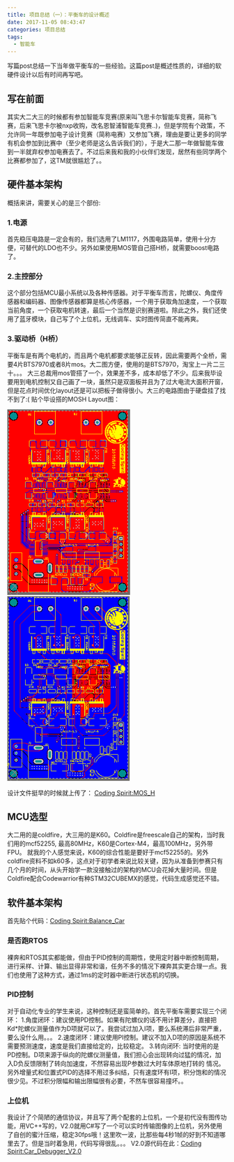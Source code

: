 ```yaml
---
title: 项目总结（一）：平衡车的设计概述
date: 2017-11-05 08:43:47
categories: 项目总结
tags:
  - 智能车
---
```

写篇post总结一下当年做平衡车的一些经验。这篇post是概述性质的，详细的软硬件设计以后有时间再写吧。

<!--more-->

## 写在前面
其实大二大三的时候都有参加智能车竞赛(原来叫飞思卡尔智能车竞赛，简称飞赛，后来飞思卡尔被nxp收购，改名恩智浦智能车竞赛..)，但是学院有个政策，不允许同一年既参加电子设计竞赛（简称电赛）又参加飞赛，理由是要让更多的同学有机会参加到比赛中（至少老师是这么告诉我们的），于是大二那一年做智能车做到一半就弃权参加电赛去了。不过后来我和我的小伙伴们发现，居然有些同学两个比赛都参加了，这TM就很尴尬了。。

## 硬件基本架构
概括来讲，需要关心的是三个部份:
### 1.电源
首先稳压电路是一定会有的，我们选用了LM1117，外围电路简单，使用十分方便，可替代的LDO也不少。另外如果使用MOS管自己搭H桥，就需要boost电路了。
### 2.主控部分
这个部分包括MCU最小系统以及各种传感器。对于平衡车而言，陀螺仪、角度传感器和编码器、图像传感器都算是核心传感器，一个用于获取角加速度，一个获取当前角度，一个获取电机转速，最后一个当然是识别赛道啦。除此之外，我们还使用了蓝牙模块，自己写了个上位机，无线调车、实时图传简直不能再爽。
### 3.驱动桥（H桥）
平衡车是有两个电机的，而且两个电机都要求能够正反转，因此需要两个全桥，需要4片BTS7970或者8片mos。大二图方便，使用的是BTS7970，淘宝上一片二三十。。。
大三总裁用mos管搭了一个，效果差不多，成本却低了不少。后来我毕设要用到电机控制又自己画了一块，虽然只是双面板并且为了过大电流大面积开窗，但是花点时间优化layout还是可以把板子做得很小。大三的电路图由于硬盘挂了找不到了:( 贴个毕设搭的MOSH Layout图：

![Top](项目总结（一）：平衡车的设计概述/MOSH1.png)
![Bottom](项目总结（一）：平衡车的设计概述/MOSH2.png)

设计文件挺早的时候就上传了：
[Coding Spirit:MOS_H](https://github.com/codingspirit/MOS_H)

## MCU选型
大二用的是coldfire，大三用的是K60。Coldfire是freescale自己的架构，当时我们用的mcf52255, 最高80MHz，K60是Cortex-M4，最高100MHz，另外带FPU。
就我的个人感觉来说，K60的综合性能是要好于mcf52255的。另外coldfire资料不如k60多，这点对于初学者来说比较关键，因为从准备到参赛只有几个月的时间，从头开始学一款没接触过的架构的MCU会花掉大量时间。但是Coldfire配合Codewarrior有种STM32CUBEMX的感觉，代码生成感觉还不错。

## 软件基本架构
首先贴个代码：[Coding Spirit:Balance_Car](https://github.com/codingspirit/Balance_Car)
### 是否跑RTOS
裸奔和RTOS其实都能做，但由于PID控制的周期性，使用定时器中断控制周期，进行采样、计算、输出显得非常和谐，任务不多的情况下裸奔其实更合理一点。我们也使用了这种方式，通过1ms的定时器中断进行状态机的切换。
### PID控制
对于自动化专业的学生来说，这种控制还是蛮简单的。首先平衡车需要实现三个闭环：
1.角度闭环：建议使用PD控制。如果有陀螺仪的话不用计算差分，直接把Kd*陀螺仪测量值作为D项就可以了。我尝试过加入I项，要么系统滞后非常严重，要么没什么用。。。
2.速度闭环：建议使用PI控制。建议不加入D项的原因是系统不需要预测速度，速度是我们直接给定的，比较稳定。
3.转向闭环: 当时使用的是PD控制。D项来源于纵向的陀螺仪测量值，我们担心会出现转向过猛的情况，加入D负反馈限制了转向加速度，不然容易出现P参数过大时车体原地打转的
情况。
另外增量式和位置式PID的选择不用过多纠结，只有速度环有I项，积分饱和的情况很少见。不过积分限幅和输出限幅很有必要，不然车很容易撞坏。。
### 上位机
我设计了个简陋的通信协议，并且写了两个配套的上位机，一个是初代没有图传功能，用VC++写的，V2.0就用C#写了一个可以实时传输图像的上位机，另外使用了自创的蜜汁压缩，稳定30fps哦！这里吹一波，比那些每4秒1帧的好到不知道哪里去了。但是当时着急用，代码写得很乱。。。
V2.0源代码在此：[Coding Spirit:Car_Debugger_V2.0](https://github.com/codingspirit/CarDebugger_V2.0)
